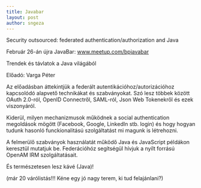 ```yaml
---
title: Javabar
layout: post
author: sngeza
---
```

Security outsourced: federated authentication/auth­orization and Java

Február 26-án újra JavaBar: www.meetup.com/bpjavabar

Trendek és távlatok a Java világából

Előadó: Varga Péter

Az előadásban áttekintjük a federált autentikációhoz/autorizációhoz kapcsolódó alapvető technikákat és szabványokat. Szó lesz többek között OAuth 2.0-ról, OpenID Connectről, SAML-ról, Json Web Tokenekről és ezek viszonyáról.

Kiderül, milyen mechanizmusok működnek a social authentication megoldások mögött (Facebook, Google, LinkedIn stb. login) és hogy hogyan tudunk hasonló funckionalitású szolgáltatást mi magunk is létrehozni.

A felmerülő szabványok használatát működő Java és JavaScript példákon keresztül mutatjuk be. Federációhóz segítségül hívjuk a nyílt forrású OpenAM IRM szolgáltatásait.


És természetesen lesz kávé (Java)!

(már 20 várólistás!!!  Kéne egy jó nagy terem, ki tud felajánlani?)

